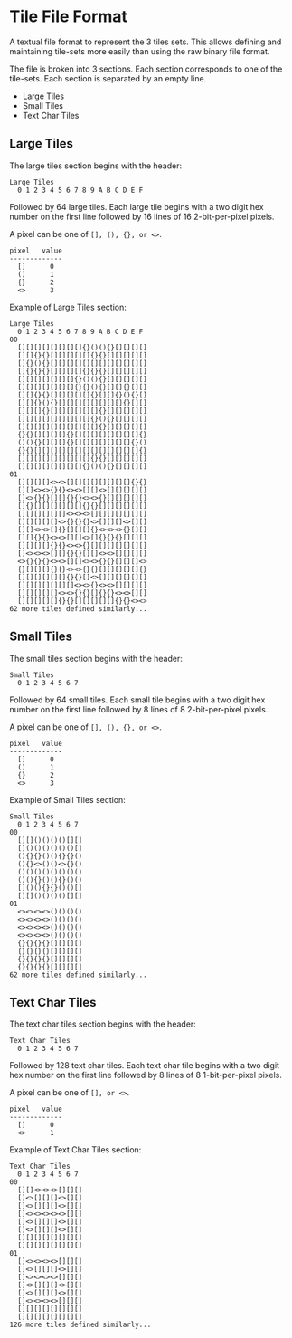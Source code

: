 Tile File Format
================

A textual file format to represent the 3 tiles sets.  This allows defining and
maintaining tile-sets more easily than using the raw binary file format.

The file is broken into 3 sections.  Each section corresponds to one of the
tile-sets.  Each section is separated by an empty line.

- Large Tiles
- Small Tiles
- Text Char Tiles

Large Tiles
-----------
The large tiles section begins with the header:

    Large Tiles
      0 1 2 3 4 5 6 7 8 9 A B C D E F

Followed by 64 large tiles.  Each large tile
begins with a two digit hex number on the first
line followed by 16 lines of 16 2-bit-per-pixel
pixels.

A pixel can be one of
`[], (), {}, or <>`.

    pixel   value
    -------------
      []      0
      ()      1
      {}      2
      <>      3

Example of Large Tiles section:

```
Large Tiles
  0 1 2 3 4 5 6 7 8 9 A B C D E F
00
  [][][][][][][][]{}()(){}[][][][]
  [][]{}{}[][][][][]{}{}[][][][][]
  []{}(){}[][][][][][][][][][][][]
  []{}{}{}[][][][]{}{}{}[][][][][]
  [][][][][][][]{}()(){}[][][][][]
  [][][][][][][]{}{}(){}[][]{}[][]
  [][]{}{}[][][][][]{}[][]{}(){}[]
  [][]{}(){}[][][][][][][][]{}[][]
  [][][]{}[][][][][][]{}[][][][][]
  [][][][][][][][][]{}(){}[][][][]
  [][][][][][][][][][]{}[][][][][]
  {}{}[][][][]{}[][][][][][][][]{}
  ()(){}[][][]{}[][][][][][][]{}()
  {}{}[][][][][][][][][][][][][]{}
  [][][][][][][][][]{}{}[][][][][]
  [][][][][][][][]{}()(){}[][][][]
01
  [][][][]<><>[][][][][][][][]{}{}
  [][]<><>{}{}<><>[][]<>[][][][][]
  []<>{}{}[][]{}{}<><>{}[][][][][]
  []{}[][][][][][]{}{}[][][][][][]
  [][][][][][]<><><>[][][][][][][]
  [][][][][]<>{}{}{}<>[][][]<>[][]
  [][]<><>[]{}[][][]{}<><><>{}[][]
  [][]{}{}<><>[][]<>[]{}{}{}[][][]
  [][][][]{}{}<><>{}[][][][][][][]
  []<><><>[][]{}{}[][]<><>[][][][]
  <>{}{}{}<><>[][]<><>{}{}[][][]<>
  {}[][][]{}{}<><>{}{}[][][][][]{}
  [][][][][][]{}{}[]<>[][][][][][]
  [][][][][][][]<><>{}<><>[][][][]
  [][][][][]<><>{}{}[]{}{}<><>[][]
  [][][][][]{}{}[][][][][]{}{}<><>
62 more tiles defined similarly...
```

Small Tiles
-----------
The small tiles section begins with the header:

    Small Tiles
      0 1 2 3 4 5 6 7

Followed by 64 small tiles.  Each small tile
begins with a two digit hex number on the first
line followed by 8 lines of 8 2-bit-per-pixel
pixels.

A pixel can be one of
`[], (), {}, or <>`.

    pixel   value
    -------------
      []      0
      ()      1
      {}      2
      <>      3

Example of Small Tiles section:

```
Small Tiles
  0 1 2 3 4 5 6 7
00
  [][]()()()()[][]
  []()()()()()()[]
  (){}{}()(){}{}()
  (){}<>()()<>{}()
  ()()()()()()()()
  ()(){}()(){}()()
  []()(){}{}()()[]
  [][]()()()()[][]
01
  <><><><>()()()()
  <><><><>()()()()
  <><><><>()()()()
  <><><><>()()()()
  {}{}{}{}[][][][]
  {}{}{}{}[][][][]
  {}{}{}{}[][][][]
  {}{}{}{}[][][][]
62 more tiles defined similarly...
```

Text Char Tiles
---------------
The text char tiles section begins with the header:

    Text Char Tiles
      0 1 2 3 4 5 6 7

Followed by 128 text char tiles.  Each text char tile
begins with a two digit hex number on the first
line followed by 8 lines of 8 1-bit-per-pixel pixels.

A pixel can be one of
`[], or <>`.

    pixel   value
    -------------
      []      0
      <>      1

Example of Text Char Tiles section:

```
Text Char Tiles
  0 1 2 3 4 5 6 7
00
  [][]<><><>[][][]
  []<>[][][]<>[][]
  []<>[][][]<>[][]
  []<><><><><>[][]
  []<>[][][]<>[][]
  []<>[][][]<>[][]
  [][][][][][][][]
  [][][][][][][][]
01
  []<><><><>[][][]
  []<>[][][]<>[][]
  []<><><><>[][][]
  []<>[][][]<>[][]
  []<>[][][]<>[][]
  []<><><><>[][][]
  [][][][][][][][]
  [][][][][][][][]
126 more tiles defined similarly...
```
